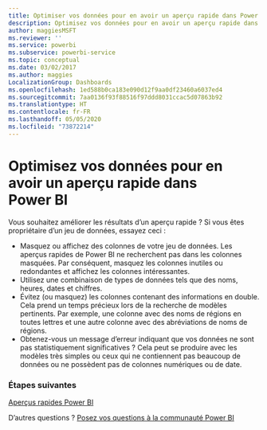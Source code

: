 ```yaml
---
title: Optimiser vos données pour en avoir un aperçu rapide dans Power BI
description: Optimisez vos données pour en avoir un aperçu rapide dans Power BI. Si Power BI ne trouve pas d’informations dans vos données, voici quelques opérations que vous pouvez effectuer.
author: maggiesMSFT
ms.reviewer: ''
ms.service: powerbi
ms.subservice: powerbi-service
ms.topic: conceptual
ms.date: 03/02/2017
ms.author: maggies
LocalizationGroup: Dashboards
ms.openlocfilehash: 1ed588b0ca183e090d12f9aa0df23460a6037ed4
ms.sourcegitcommit: 7aa0136f93f88516f97ddd8031ccac5d07863b92
ms.translationtype: HT
ms.contentlocale: fr-FR
ms.lasthandoff: 05/05/2020
ms.locfileid: "73872214"
---
```

# <a name="optimize-your-data-for-power-bi-quick-insights"></a>Optimisez vos données pour en avoir un aperçu rapide dans Power BI
Vous souhaitez améliorer les résultats d’un aperçu rapide ?  Si vous êtes propriétaire d’un jeu de données, essayez ceci :

* Masquez ou affichez des colonnes de votre jeu de données. Les aperçus rapides de Power BI ne recherchent pas dans les colonnes masquées.  Par conséquent, masquez les colonnes inutiles ou redondantes et affichez les colonnes intéressantes.
* Utilisez une combinaison de types de données tels que des noms, heures, dates et chiffres.
* Évitez (ou masquez) les colonnes contenant des informations en double.  Cela prend un temps précieux lors de la recherche de modèles pertinents.  Par exemple, une colonne avec des noms de régions en toutes lettres et une autre colonne avec des abréviations de noms de régions.
* Obtenez-vous un message d’erreur indiquant que vos données ne sont pas statistiquement significatives ?  Cela peut se produire avec les modèles très simples ou ceux qui ne contiennent pas beaucoup de données ou ne possèdent pas de colonnes numériques ou de date.

### <a name="next-steps"></a>Étapes suivantes
[Aperçus rapides Power BI](consumer/end-user-insights.md)

D’autres questions ? [Posez vos questions à la communauté Power BI](https://community.powerbi.com/)

